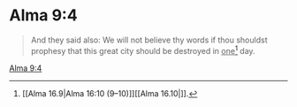 # Alma 9:4

> And they said also: We will not believe thy words if thou shouldst prophesy that this great city should be destroyed in <u>one</u>[^a] day.

[Alma 9:4](https://www.churchofjesuschrist.org/study/scriptures/bofm/alma/9?lang=eng&id=p4#p4)


[^a]: [[Alma 16.9|Alma 16:10 (9–10)]][[Alma 16.10|]].  
